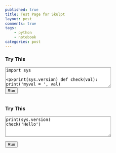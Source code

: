 ```yaml
---
published: true
title: Test Page for Skulpt
layout: post
comments: true
tags:
    - python
    - notebook
categories: post
--- 
```

<link rel="stylesheet" type="text/css" media="all" href="/resources/skulpt/css/codemirror.css">
<link rel="stylesheet" type="text/css" media="all" href="/resources/skulpt/css/solarized.css">

<style type='text/css'>
    .CodeMirror { width: 90%; height: auto; border: 1px solid black; }
    .Output { width: 90%; height: auto; border: 0px; }
</style>

<script src="/resources/skulpt/js/codemirrorepl.js" type="text/javascript"></script>
<script src="/resources/skulpt/js/python.js" type="text/javascript"></script>
<script src="/resources/skulpt/js/skulpt.min.js" type="text/javascript"></script>
<script src="/resources/skulpt/js/skulpt-stdlib.js" type="text/javascript"></script>
<script src="/resources/skulpt/js/env/editor.js" type="text/javascript"></script>


### Try This
<form>
<textarea id="yourcode1" cols="40" rows="4">
import sys

print(sys.version)
def check(val):
    print('myval = ', val)
</textarea><br />
<button type="button" id="button1">Run</button>
<pre id="output1" class='Output'></pre>
<div id="mycanvas1"></div>
</form>

### Try This
<form>
<textarea id="yourcode2" cols="40" rows="4">
print(sys.version)
check('Hello')
</textarea><br />

<button type="button" id="button2">Run</button>
<pre id="output2" class='Output'></pre>
<div id="mycanvas2"></div>
</form>

